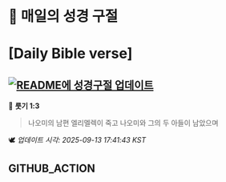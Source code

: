 # 🙏 매일의 성경 구절
# [Daily Bible verse]
## [![README에 성경구절 업데이트](https://github.com/DONGSUKA/first_test/actions/workflows/update-readme-bible.yml/badge.svg)](https://github.com/DONGSUKA/first_test/actions/workflows/update-readme-bible.yml)
<!-- START_BIBLE_VERSE -->
📖 **룻기 1:3**
> 나오미의 남편 엘리멜렉이 죽고 나오미와 그의 두 아들이 남았으며

🕊️ _업데이트 시각: 2025-09-13 17:41:43 KST_
  <!-- END_BIBLE_VERSE -->
## GITHUB_ACTION

